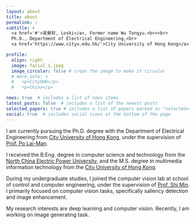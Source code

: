 ```yaml
---
layout: about
title: about
permalink: /
subtitle: >
  <a href='#'>吴昊轩, Loski</a>, Former name Wu Tongyu.<br><br>
  Ph.D., Department of Electrical Engineering,<br>
  <a href='https://www.cityu.edu.hk/'>City University of Hong Kong</a>.

profile:
  align: right
  image: facial_1.jpeg
  image_circular: false # crops the image to make it circular
  # more_info: >
  #   <p>CityUHK</p>
  #   <p>China</p>

news: true  # includes a list of news items
latest_posts: false  # includes a list of the newest posts
selected_papers: true # includes a list of papers marked as "selected={true}"
social: true  # includes social icons at the bottom of the page
---
```


I am currently pursuing the Ph.D. degree with the Department of Electrical Engineering from [City University of Hong Kong](https://www.cityu.edu.hk/), under the supervision of [Prof. Po Lai-Man](http://www.ee.cityu.edu.hk/~lmpo/).

I received the B.Eng. degree in computer science and technology from the [North China Electric Power University](https://www.ncepu.edu.cn/), and the M.S. degree in multimedia information technology from the [City University of Hong Kong](https://www.cityu.edu.hk/).

During my undergraduate studies, I joined the computer vision lab at school of control and computer engineering, under the supervision of [Prof. Shi Min](https://cce.ncepu.edu.cn/szdw/jsml/rjgcjys/11887a993a444b23b4af863190aed157.htm). I primarily focused on computer vision tasks, specifically saliency detection and image enhancement.

My research interests are deep learning and computer vision. Recently, I am working on image generating task.